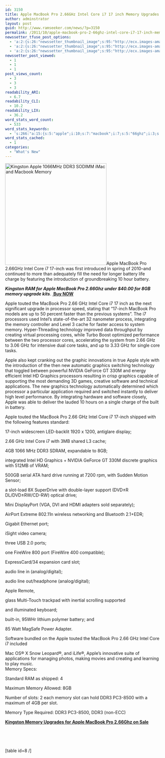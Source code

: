 ```yaml
---
id: 3150
title: Apple MacBook Pro 2.66GHz Intel Core i7 17 inch Memory Upgrades
author: adminstrator
layout: post
guid: http://www.ramseeker.com/news/?p=3150
permalink: /2011/10/apple-macbook-pro-2-66ghz-intel-core-i7-17-inch-memory-upgrades/
newssetter_tfuse_post_options:
  - 'a:2:{s:26:"newssetter_thumbnail_image";s:95:"http://ecx.images-amazon.com/images/I/41COaonQksL._AA300_PIbundle-1,TopRight,0,0AA300_SH20_.jpg";s:24:"newssetter_disable_image";s:4:"true";}'
  - 'a:2:{s:26:"newssetter_thumbnail_image";s:95:"http://ecx.images-amazon.com/images/I/41COaonQksL._AA300_PIbundle-1,TopRight,0,0AA300_SH20_.jpg";s:24:"newssetter_disable_image";s:4:"true";}'
  - 'a:2:{s:26:"newssetter_thumbnail_image";s:95:"http://ecx.images-amazon.com/images/I/41COaonQksL._AA300_PIbundle-1,TopRight,0,0AA300_SH20_.jpg";s:24:"newssetter_disable_image";s:4:"true";}'
newssetter_post_viewed:
  - 1
  - 1
  - 1
post_views_count:
  - 3
  - 3
  - 3
readability_ARI:
  - 6.7
readability_CLI:
  - 10.2
readability_LIX:
  - 36.2
word_stats_word_count:
  - 533
word_stats_keywords:
  - 's:266:"a:15:{s:5:"apple";i:10;s:7:"macbook";i:7;s:5:"66ghz";i:3;s:5:"intel";i:7;s:4:"core";i:7;s:4:"inch";i:5;s:7:"battery";i:4;s:6:"memory";i:8;s:6:"touted";i:3;s:9:"processor";i:3;s:10:"technology";i:3;s:8:"graphics";i:6;s:8:"software";i:3;s:4:"ddr3";i:4;s:4:"slot";i:4;}";'
word_stats_cached:
  - 1
categories:
  - "What's New"
---
```

<img class="alignleft" title="Apple MacBook Pro 2.66Hz 8GB RAM Deal" src="http://ecx.images-amazon.com/images/I/41COaonQksL._AA300_PIbundle-1,TopRight,0,0AA300_SH20_.jpg" alt="Kingston Apple 1066MHz DDR3 SODIMM iMac and Macbook Memory" width="330" height="330" />Apple MacBook Pro 2.66GHz Intel Core i7 17-inch was first introduced in spring of 2010&#8211;and continued to more than adequately fill the need for longer battery life charge by featuring the introduction of groundbreaking 10 hour battery.

***Kingston RAM for Apple MacBook Pro 2.66Ghz under $40.00 for 8GB memory upgrade kits***. **[ Buy NOW][1]**

Apple touted the MacBook Pro 2.66 GHz Intel Core i7 17 inch as the next significant upgrade in processor speed, stating that “17-inch MacBook Pro models are up to 50 percent faster than the previous systems”. The i7 processors used Intel&#8217;s state-of-the-art 32 nanometer process, integrating the memory controller and Level 3 cache for faster access to system memory. Hyper-Threading technology improved data throughput by creating virtual processing cores, while Turbo Boost optimized performance between the two processor cores, accelerating the system from 2.66 GHz to 3.06 GHz for intensive dual core tasks, and up to 3.33 GHz for single core tasks.

Apple also kept cranking out the graphic innovations in true Apple style with the introduction of the then new automatic graphics switching technology that toggled between powerful NVIDIA GeForce GT 330M and energy efficient Intel HD Graphics processors resulting in crisp graphics capable of supporting the most demanding 3D games, creative software and technical applications. The new graphics technology automatically determined which processor a particular application required and switched instantly to deliver high level performance. By integrating hardware and software closely, Apple was able to deliver the lauded 10 hours on a single charge of the built in battery.

Apple touted the MacBook Pro 2.66 GHz Intel Core i7 17-inch shipped with the following features standard:

17-inch widescreen LED-backlit 1920 x 1200, antiglare display;

2.66 GHz Intel Core i7 with 3MB shared L3 cache;

4GB 1066 MHz DDR3 SDRAM, expandable to 8GB;

integrated Intel HD Graphics + NVIDIA GeForce GT 330M discrete graphics with 512MB of VRAM;

500GB serial ATA hard drive running at 7200 rpm, with Sudden Motion Sensor;

a slot-load 8X SuperDrive with double-layer support (DVD±R DL/DVD±RW/CD-RW) optical drive;

Mini DisplayPort (VGA, DVI and HDMI adapters sold separately);

AirPort Extreme 802.11n wireless networking and Bluetooth 2.1+EDR;

Gigabit Ethernet port;

iSight video camera;

three USB 2.0 ports;

one FireWire 800 port (FireWire 400 compatible);

ExpressCard/34 expansion card slot;

audio line in (analog/digital);

audio line out/headphone (analog/digital);

Apple Remote,

glass Multi-Touch trackpad with inertial scrolling supported

and illuminated keyboard;

built-in, 95WHr lithium polymer battery; and

85 Watt MagSafe Power Adapter.

Software bundled on the Apple touted the MacBook Pro 2.66 GHz Intel Core i7 included

Mac OS® X Snow Leopard®, and iLife®, Apple&#8217;s innovative suite of applications for managing photos, making movies and creating and learning to play music.  
Memory Specs:

Standard RAM as shipped: 4

Maximum Memory Allowed: 8GB

Number of slots: 2 each memory slot can hold DDR3 PC3-8500 with a maximum of 4GB per slot.

Memory Type Required: DDR3 PC3-8500, DDR3 (non-ECC)

[**Kingston Memory Upgrades for Apple MacBook Pro 2.66Ghz on Sale**][1]

&nbsp;

&nbsp;

[table id=8 /]

&nbsp;

 [1]: http://www.amazon.com/gp/product/B001PS9UKW/ref=as_li_ss_tl?ie=UTF8&tag=ramseeker-20&linkCode=as2&camp=217145&creative=399369&creativeASIN=B001PS9UKW
